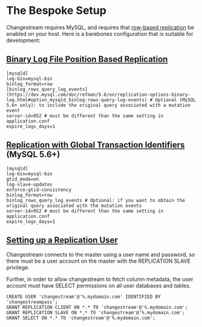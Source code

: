 # The Bespoke Setup

Changestream requires MySQL, and requires that [row-based replication](https://dev.mysql.com/doc/refman/5.7/en/replication-formats.html)
be enabled on your host. Here is a barebones configuration that is suitable for development:

## [Binary Log File Position Based Replication](http://dev.mysql.com/doc/refman/5.7/en/binlog-replication-configuration-overview.html)
```
[mysqld]
log-bin=mysql-bin
binlog_format=row
[binlog_rows_query_log_events](https://dev.mysql.com/doc/refman/5.6/en/replication-options-binary-log.html#option_mysqld_binlog-rows-query-log-events) # Optional (MySQL 5.6+ only): to include the original query associated with a mutation event
server-id=952 # must be different than the same setting in application.conf
expire_logs_days=1
```

## [Replication with Global Transaction Identifiers](http://dev.mysql.com/doc/refman/5.7/en/replication-gtids.html) (MySQL 5.6+)
```
[mysqld]
log-bin=mysql-bin
gtid_mode=on
log-slave-updates
enforce-gtid-consistency
binlog_format=row
binlog_rows_query_log_events # Optional: if you want to obtain the original query associated with the mutation events
server-id=952 # must be different than the same setting in application.conf
expire_logs_days=1
```

## [Setting up a Replication User](https://dev.mysql.com/doc/refman/5.7/en/replication-howto-repuser.html)
Changestream connects to the master using a user name and password, so there must be
a user account on the master with the REPLICATION SLAVE privilege.

Further, in order to allow changestream to fetch column metadata, the user account
must have SELECT permissions on all user databases and tables.

```
CREATE USER 'changestream'@'%.mydomain.com' IDENTIFIED BY 'changestreampass';
GRANT REPLICATION CLIENT ON *.* TO 'changestream'@'%.mydomain.com';
GRANT REPLICATION SLAVE ON *.* TO 'changestream'@'%.mydomain.com';
GRANT SELECT ON *.* TO 'changestream'@'%.mydomain.com';
```
